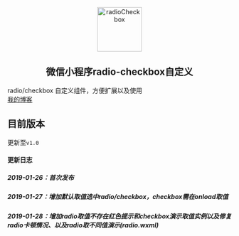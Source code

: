 <p align="center"><a href="https://www.cnblogs.com/cisum/p/10324607.html" target="_blank" rel="noopener noreferrer"><img width="100" src="https://www.playsort.cn/github/smallProgram/radioCheckbox/radiocheckbox.png" alt="radioCheckbox"></a></p>

<h2 align="center">微信小程序radio-checkbox自定义</h2>

radio/checkbox 自定义组件，方便扩展以及使用  
[我的博客](https://www.cnblogs.com/cisum/ "Sunsin")
## 目前版本
更新至`v1.0`

#### 更新日志
##### 2019-01-26：首次发布
##### 2019-01-27：增加默认取值选中radio/checkbox，checkbox需在onload取值
##### 2019-01-28：增加radio取值不存在红色提示和checkbox演示取值实例以及修复radio卡顿情况、以及radio取不同值演示(radio.wxml)

